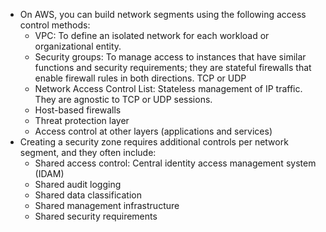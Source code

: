 - On AWS, you can build network segments using the following access control methods:
  - VPC: To define an isolated network for each workload or organizational entity.
  - Security groups: To manage access to instances that have similar functions and security requirements; they are stateful firewalls that enable firewall rules in both directions. TCP or UDP
  - Network Access Control List: Stateless management of IP traffic. They are agnostic to TCP or UDP sessions. 
  - Host-based firewalls
  - Threat protection layer
  - Access control at other layers (applications and services)
- Creating a security zone requires additional controls per network segment, and they often include:
  - Shared access control: Central identity access management system (IDAM)
  - Shared audit logging
  - Shared data classification
  - Shared management infrastructure
  - Shared security requirements